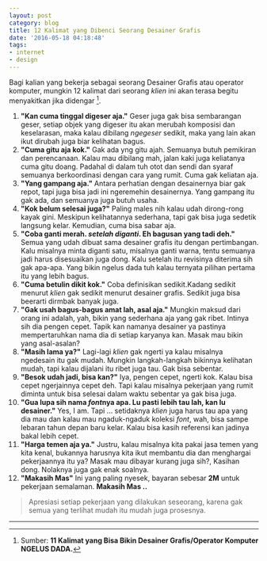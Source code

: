 ```yaml
---
layout: post
category: blog
title: 12 Kalimat yang Dibenci Seorang Desainer Grafis
date: '2016-05-18 04:18:48'
tags:
- internet
- design
---
```


Bagi kalian yang bekerja sebagai seorang Desainer Grafis atau operator komputer, mungkin 12 kalimat dari seorang *klien* ini akan terasa begitu menyakitkan jika didengar [^1].

1. **"Kan cuma tinggal digeser aja."**
Geser juga gak bisa sembarangan geser, setiap objek yang digeser itu akan merubah komposisi dan keselarasan, maka kalau dibilang *ngegeser* sedikit, maka yang lain akan ikut dirubah juga biar kelihatan bagus.
2. **"Cuma gitu aja kok."**
Gak ada yng gitu ajah. Semuanya butuh pemikiran dan perencanaan. Kalau mau dibilang mah, jalan kaki juga keliatanya cuma gitu doang. Padahal di dalam tuh otot dan sendi dan syaraf semuanya berkoordinasi dengan cara yang rumit. Cuma gak keliatan aja.
3. **"Yang gampang aja."**
Antara perhatian dengan desainernya biar gak repot, tapi juga bisa jadi ini ngeremehin desainernya. Yang gampang itu gak ada, dan semuanya juga butuh usaha.
4. **"Kok belum selesai juga?"**
Paling males nih kalau udah dirong-rong kayak gini. Meskipun kelihatannya sederhana, tapi gak bisa juga sedetik langsung kelar. Kemudian, cuma bisa sabar aja.
5. **"Coba ganti merah. *setelah diganti*. Eh bagusan yang tadi deh."**
Semua yang udah dibuat sama desainer grafis itu dengan pertimbangan. Kalu misalnya minta diganti satu, misalnya ganti warna, tentu semuanya jadi harus disesuaikan juga dong. Kalu setelah itu revisinya diterima sih gak apa-apa. Yang bikin ngelus dada tuh kalau ternyata pilihan pertama itu yang lebih bagus.
6. **"Cuma betulin dikit kok."**
Coba definisikan sedikit.Kadang sedikit menurut *klien* gak sedikit menurut desainer grafis. Sedikit juga bisa beerarti dirmbak banyak juga.
7. **"Gak usah bagus-bagus amat lah, asal aja."**
Mungkin maksud dari orang ini adalah, yah, bikin yang sederhana aja yang gak ribet. Intinya sih dia pengen cepet. Tapik kan namanya desainer ya pastinya mempertaruhkan nama dia di setiap karyanya kan. Masak mau bikin yang asal-asalan?
8. **"Masih lama ya?"**
Lagi-lagi *klien* gak ngerti ya kalau misalnya ngedesain itu gak mudah. Mungkin langkah-langkah bikinnya kelihatan mudah, tapi kalau dijalani itu ribet juga tau. Gak bisa sebentar.
9. **"Besok udah jadi, bisa kan?"**
Iya, pengen cepet, ngerti kok. Kalau bisa cepet ngerjainnya cepet deh. Tapi kalau misalnya pekerjaan yang rumit diminta untuk bisa selesai dalam waktu sebentar ya gak bisa juga.
10. **"Gua lupa sih nama *font*nya apa. Lu pasti lebih tau lah, kan lu desainer."**
Yes, I am. Tapi ... setidaknya *klien* juga harus tau apa yang dia mau dan kalau mau ngaduk-ngaduk koleksi *font*, wah, bisa sampe lebaran tahun depan baru kelar. Kalau bisa kasih referensi kan jadinya bakal lebih cepet.
11. **"Harga temen aja ya."**
Justru, kalau misalnya kita pakai jasa temen yang kita kenal, bukannya harusnya kita ikut membantu dia dan menghargai pekerjaannya itu ya? Masak mau dibayar kurang juga sih?, Kasihan dong. Nolaknya juga gak enak soalnya.
12. **"Makasih Mas"**
Ini yang paling nyesek, bayaran sebesar **2M** untuk pekerjaan semalaman. **Makasih Mas ..**

> Apresiasi setiap pekerjaan yang dilakukan seseorang, karena gak semua yang terlihat mudah itu mudah juga prosesnya. 

***
[^1]: Sumber: **11 Kalimat yang Bisa Bikin Desainer Grafis/Operator Komputer NGELUS DADA.**
